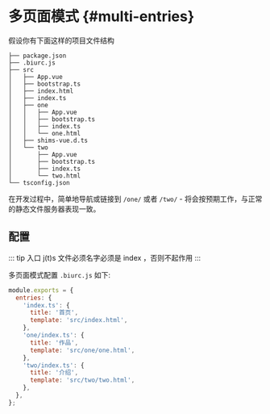 <!-- @format -->

# 多页面模式 {#multi-entries}

假设你有下面这样的项目文件结构

```
├── package.json
├── .biurc.js
├── src
│   ├── App.vue
│   ├── bootstrap.ts
│   ├── index.html
│   ├── index.ts
│   ├── one
│   │   ├── App.vue
│   │   ├── bootstrap.ts
│   │   ├── index.ts
│   │   └── one.html
│   ├── shims-vue.d.ts
│   └── two
│       ├── App.vue
│       ├── bootstrap.ts
│       ├── index.ts
│       └── two.html
└── tsconfig.json
```

在开发过程中，简单地导航或链接到 `/one/` 或者 `/two/` - 将会按预期工作，与正常的静态文件服务器表现一致。

## 配置

::: tip
入口 j(t)s 文件必须名字必须是 index ，否则不起作用
:::

多页面模式配置 `.biurc.js` 如下:

```js
module.exports = {
  entries: {
    'index.ts': {
      title: '首页',
      template: 'src/index.html',
    },
    'one/index.ts': {
      title: '作品',
      template: 'src/one/one.html',
    },
    'two/index.ts': {
      title: '介绍',
      template: 'src/two/two.html',
    },
  },
};
```
